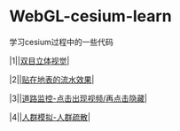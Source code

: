 # WebGL-cesium-learn
学习cesium过程中的一些代码

  |1||[双目立体视觉](https://github.com/WoShiDongZhiWu/WebGL-cesium-learn/blob/master/MoveCar-camera.html "悬停显示")|
  
  |2||[贴在地表的流水效果](https://github.com/WoShiDongZhiWu/WebGL-cesium-learn/blob/master/floodWater.html "悬停显示")|
  
  |3||[道路监控-点击出现视频/再点击隐藏](https://github.com/WoShiDongZhiWu/WebGL-cesium-learn/blob/master/video-cameraDemo.html "悬停显示")|
  
  |4||[人群模拟-人群疏散](https://github.com/WoShiDongZhiWu/WebGL-cesium-learn/blob/master/%E4%BA%BA%E7%BE%A4%E9%80%83%E7%94%9F%E5%AE%9E%E4%BE%8B%E4%BB%A3%E7%A0%81cesium1.57.html "悬停显示")|
